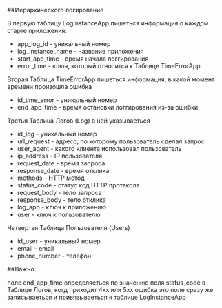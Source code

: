 ##Иерархического логирование

В первую таблицу LogInstanceApp пишеться информация 
о каждом старте приложения:

* app_log_id - уникальный номер
* log_instance_name - название приложения
* start_app_time - время начала логгирования
* error_time - ключ, который относится к Таблице TimeErrorApp

Вторая Таблица TimeErrorApp пишеться информация, в какой
момент времени произошла ошибка

* id_time_error - уникальный номер
* end_app_time - время остановки логгирования из-за ошибки

Третья Таблица Логов (Log) в ней указываеться

* id_log - уникальный номер
* url_request - адресс, по которому пользователь сделал запрос
* user_agent - какого клиента использовал пользователь
* ip_address - IP пользователя
* request_date - время запроса
* response_date - время отклика
* methods - HTTP метод
* status_code - статус код HTTP протакола
* request_body - тело запроса
* response_body - тело отклика
* log_app - ключ к приложению
* user - ключ к пользователю

Четвертая Таблица Пользователя (Users)

* id_user - уникальный номер
* email - email
* phone_number - телефон

##Важно

поле end_app_time определяеться по значению поля status_code в Таблице Логов, 
когд приходит 4xx или 5xx ошибка это поле сразу же записываеться и привязываеться к таблице LogInstanceApp